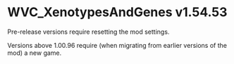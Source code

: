 # WVC_XenotypesAndGenes v1.54.53
 
Pre-release versions require resetting the mod settings.

Versions above 1.00.96 require (when migrating from earlier versions of the mod) a new game.